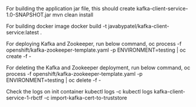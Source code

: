 For building the application jar file, this should create kafka-client-service-1.0-SNAPSHOT.jar
mvn clean install

For building docker image
docker build -t javabypatel/kafka-client-service:latest .

For deploying Kafka and Zookeeper, run below command,
oc process -f openshift/kafka-zookeeper-template.yaml -p ENVIRONMENT=testing | oc create -f -

For deleting the Kafka and Zookeeper deployment, run below command,
oc process -f openshift/kafka-zookeeper-template.yaml -p ENVIRONMENT=testing | oc delete -f -

Check the logs on init container
kubectl logs <pod-name> -c <init-container-name>
kubectl logs kafka-client-service-1-rbctf -c import-kafka-cert-to-truststore


